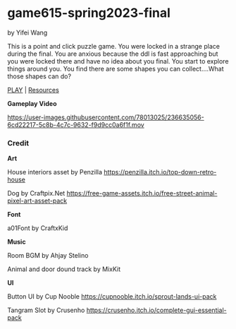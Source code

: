 # game615-spring2023-final
by Yifei Wang

This is a point and click puzzle game. You were locked in a strange place during the final. You are anxious because the ddl is fast approaching but you were locked there and have no idea about you final. You start to explore things around you. You find there are some shapes you can collect….What those shapes can do?


[PLAY](https://wy6714.github.io/game615-spring2023-final/Game615Final/play/) | [Resources](https://github.com/wy6714/game615-spring2023-final)

**Gameplay Video**

https://user-images.githubusercontent.com/78013025/236635056-6cd22217-5c8b-4c7c-9632-f9d9cc0a6f1f.mov


### Credit

**Art**

House interiors asset by Penzilla https://penzilla.itch.io/top-down-retro-house

Dog by Craftpix.Net
https://free-game-assets.itch.io/free-street-animal-pixel-art-asset-pack

**Font** 

a01Font by CraftxKid

**Music**

Room BGM by  Ahjay Stelino

Animal and door dound track by MixKit

**UI**

Button UI by Cup Nooble
https://cupnooble.itch.io/sprout-lands-ui-pack

Tangram Slot by Crusenho
https://crusenho.itch.io/complete-gui-essential-pack
